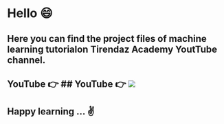 # Hello 😄

## Here you can find the project files of machine learning tutorialon Tirendaz Academy YoutTube channel. 

## YouTube 👉  ## YouTube 👉  [![](https://img.shields.io/badge/YouTube-Turkish-deeppink?&logo=youtube&logoColor=white)](https://www.youtube.com/watch?v=7p-an2KTO5o&list=PLfMRLSpipmfuumcvO3fObVAUpSqYAcZmF)

## Happy learning ... ✌️ 

 
